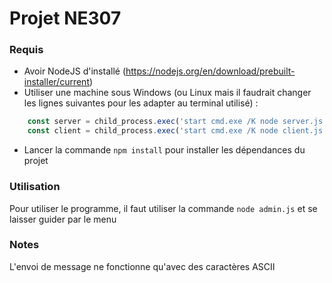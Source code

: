 # Projet NE307
### Requis
- Avoir NodeJS d'installé (https://nodejs.org/en/download/prebuilt-installer/current)
- Utiliser une machine sous Windows (ou Linux mais il faudrait changer les lignes suivantes pour les adapter au terminal utilisé) :
```javascript
    const server = child_process.exec('start cmd.exe /K node server.js'); // ligne 29 de admin.js
    const client = child_process.exec('start cmd.exe /K node client.js'); // ligne 105 de admin.js
```
- Lancer la commande ```npm install``` pour installer les dépendances du projet
### Utilisation
Pour utiliser le programme, il faut utiliser la commande ```node admin.js``` et se laisser guider par le menu

### Notes
L'envoi de message ne fonctionne qu'avec des caractères ASCII